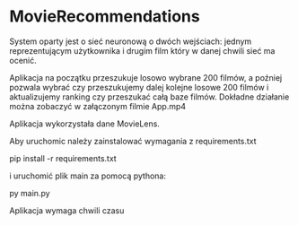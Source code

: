 # MovieRecommendations
System oparty jest o sieć neuronową o dwóch wejściach: jednym reprezentującym użytkownika i drugim film który w danej chwili sieć ma ocenić. 

Aplikacja na początku przeszukuje losowo wybrane 200 filmów, a poźniej pozwala wybrać czy przeszukujemy dalej kolejne losowe 200 filmów i aktualizujemy ranking czy przeszukać całą baze filmów. 
Dokładne działanie można zobaczyć w załączonym filmie App.mp4

Aplikacja wykorzystała dane MovieLens.

Aby uruchomic należy zainstalować wymagania z requirements.txt 

pip install -r requirements.txt

i uruchomić plik main za pomocą pythona:

py main.py

Aplikacja wymaga chwili czasu 
